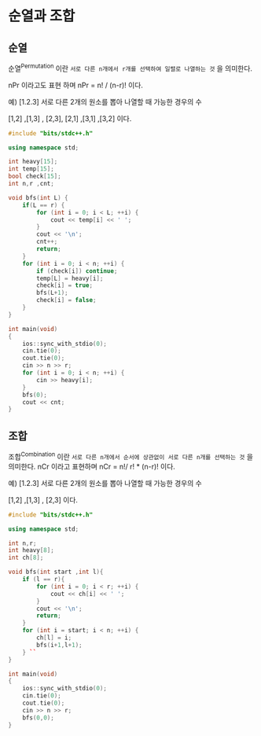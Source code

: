 ﻿# 순열과 조합

## 순열
순열<sup>Permutation</sup> 이란 `서로 다른 n개에서 r개를 선택하여 일렬로 나열하는 것` 을 의미한다.

nPr 이라고도 표현 하며 nPr = n! / (n-r)! 이다.

예) [1.2.3] 서로 다른 2개의 원소를 뽑아 나열할 때 가능한 경우의 수

[1,2] ,[1,3] , [2,3], [2,1] ,[3,1] ,[3,2] 이다.

```c++
#include "bits/stdc++.h"

using namespace std;

int heavy[15];
int temp[15];
bool check[15];
int n,r ,cnt;

void bfs(int L) {
    if(L == r) {
        for (int i = 0; i < L; ++i) {
            cout << temp[i] << ' ';
        }
        cout << '\n';
        cnt++;
        return;
    }
    for (int i = 0; i < n; ++i) {
        if (check[i]) continue;
        temp[L] = heavy[i];
        check[i] = true;
        bfs(L+1);
        check[i] = false;
    }
}

int main(void)
{
    ios::sync_with_stdio(0);
    cin.tie(0);
    cout.tie(0);
    cin >> n >> r;
    for (int i = 0; i < n; ++i) {
        cin >> heavy[i];
    }
    bfs(0);
    cout << cnt;
}
```


## 조합

조합<sup>Combination</sup> 이란 `서로 다른 n개에서 순서에 상관없이 서로 다른 n개를 선택하는 것`
을 의미한다.  nCr 이라고 표현하며 nCr = n!/ r! * (n-r)! 이다.


예) [1.2.3] 서로 다른 2개의 원소를 뽑아 나열할 때 가능한 경우의 수

[1,2] ,[1,3] , [2,3] 이다.

```c++
#include "bits/stdc++.h"

using namespace std;

int n,r;
int heavy[8];
int ch[8];

void bfs(int start ,int l){
    if (l == r){
        for (int i = 0; i < r; ++i) {
            cout << ch[i] << ' ';
        }
        cout << '\n';
        return;
    }
    for (int i = start; i < n; ++i) {
        ch[l] = i;
        bfs(i+1,l+1);
    } ``
}

int main(void)
{
    ios::sync_with_stdio(0);
    cin.tie(0);
    cout.tie(0);
    cin >> n >> r;
    bfs(0,0);
}
```
